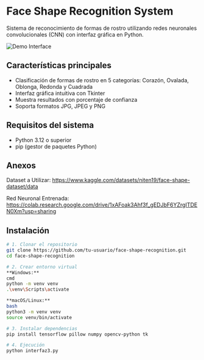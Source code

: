 # Face Shape Recognition System

Sistema de reconocimiento de formas de rostro utilizando redes neuronales convolucionales (CNN) con interfaz gráfica en Python.

![Demo Interface](https://github.com/user-attachments/assets/900f2e4c-672b-4ea6-8565-ea0c7ba8b455)

## Características principales
- Clasificación de formas de rostro en 5 categorías: Corazón, Ovalada, Oblonga, Redonda y Cuadrada
- Interfaz gráfica intuitiva con Tkinter
- Muestra resultados con porcentaje de confianza
- Soporta formatos JPG, JPEG y PNG

## Requisitos del sistema
- Python 3.12 o superior
- pip (gestor de paquetes Python)

## Anexos
Dataset a Utilizar: https://www.kaggle.com/datasets/niten19/face-shape-dataset/data

Red Neuronal Entrenada: https://colab.research.google.com/drive/1xAFoak3Ahf3f_gEDJbF6YZrgITDEN0Xm?usp=sharing

## Instalación

```bash
# 1. Clonar el repositorio
git clone https://github.com/tu-usuario/face-shape-recognition.git
cd face-shape-recognition

# 2. Crear entorno virtual
**Windows:**
cmd
python -m venv venv
.\venv\Scripts\activate

**macOS/Linux:**
bash
python3 -m venv venv
source venv/bin/activate

# 3. Instalar dependencias
pip install tensorflow pillow numpy opencv-python tk

# 4. Ejecución
python interfaz3.py
